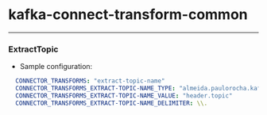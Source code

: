 # kafka-connect-transform-common
---

### ExtractTopic
- Sample configuration:
```yaml
  CONNECTOR_TRANSFORMS: "extract-topic-name"
  CONNECTOR_TRANSFORMS_EXTRACT-TOPIC-NAME_TYPE: "almeida.paulorocha.kafka.connect.transform.common.ExtractTopic"
  CONNECTOR_TRANSFORMS_EXTRACT-TOPIC-NAME_VALUE: "header.topic"
  CONNECTOR_TRANSFORMS_EXTRACT-TOPIC-NAME_DELIMITER: \\.
``` 

